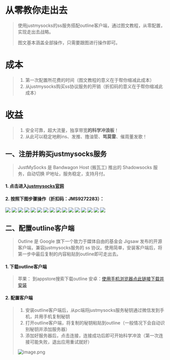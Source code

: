 # 从零教你走出去
> 使用justmysocks的ss服务搭配outline客户端，通过图文教程，从零配置，实现走出去战略。
>
> 图文基本涵盖全部操作，只需要跟图进行操作即可。
>



# 成本
> 1. 第一次配置所花费的时间（图文教程的意义在于帮你缩减此成本）
> 2. 从justmysocks购买ss协议服务的开销（折扣码的意义在于帮你缩减此成本）



# 收益
> 1. 安全可靠，超大流量，独享带宽**的科学冲浪板**！
> 2. 从此可以稳定地刷ins、发推、撸油管、**骂莫雷**、催周董发歌！



## 一、注册并购买justmysocks服务
> JustMySocks 是 Bandwagon Host (搬瓦工) 推出的 Shadowsocks 服务，自动切换 IP地址，服务稳定，支持月付。

#### 1. 点击进入[justmysocks官网](https://justmysocks1.net/members/aff.php?aff=3702)

#### 2. 按照下图步骤操作（折扣码：JMS9272283）：
![](http://ww1.sinaimg.cn/large/e3b19145ly1gabsuw9a7gj217u0k6n8e.jpg)
![](http://ww1.sinaimg.cn/large/e3b19145ly1gabsuwc4qpj217x0jzajf.jpg)
![](http://ww1.sinaimg.cn/large/e3b19145ly1gabsuw7842j217x0k642z.jpg)
![](http://ww1.sinaimg.cn/large/e3b19145ly1gabsuw896yj21800k5dn7.jpg)
![](http://ww1.sinaimg.cn/large/e3b19145ly1gabsuw826nj218d0jvjyf.jpg)
![](http://ww1.sinaimg.cn/large/e3b19145ly1gabsuw93mcj21870iugrq.jpg)
![](http://ww1.sinaimg.cn/large/e3b19145ly1gabsuwago9j218d0j57ac.jpg)
![](http://ww1.sinaimg.cn/large/e3b19145ly1gabsuwbxvyj21820jr7at.jpg)
![](http://ww1.sinaimg.cn/large/e3b19145ly1gabsuwcrwwj217t0idq8p.jpg)
![](http://ww1.sinaimg.cn/large/e3b19145ly1gabsuwdoqij21840i8jva.jpg)
![](http://ww1.sinaimg.cn/large/e3b19145ly1gabsuwe07uj21860jadjy.jpg)
![](http://ww1.sinaimg.cn/large/e3b19145ly1gabsuweou9j21890jedhr.jpg)
![](http://ww1.sinaimg.cn/large/e3b19145ly1gabsuwg3g7j21hc0p1dht.jpg)
![](http://ww1.sinaimg.cn/large/e3b19145ly1gabsuwh4q8j21860jctdu.jpg)
![](http://ww1.sinaimg.cn/large/e3b19145ly1gabsuwh785j21850ihafv.jpg)
![](http://ww1.sinaimg.cn/large/e3b19145ly1gabsuwi763j217v0fln3r.jpg)



## 二、配置outline客户端
> Outline 是 Google 旗下一个致力于媒体自由的基金会 Jigsaw 发布的开源客户端，兼容justmysocks服务的 ss 协议。使用简单，安装客户端后，将第一步中最后复制的内容粘贴到outline即可走出去。

#### 1. 下载outline客户端

> 苹果： 到appstore搜索下载outline
> 安卓：[使用手机浏览器点此链接下载并安装](https://cdn.shuziyimin.org/android-v1.2.12.apk)

#### 2. 配置客户端

> 1. 安装outline客户端后，从pc端将justmysocks服务秘钥通过微信发到手机，并用手机复制秘钥
> 2. 打开outline客户端，将复制的秘钥粘贴到outline（一般情况下会自动识别秘钥并添加服务器）
> 3. 添加好服务器后，点击连接，连接成功后即可开始科学冲浪（第一次连接可能失败，退出应用重试就好）
>
> ![image.png](http://ww1.sinaimg.cn/large/e3b19145ly1gabtwe2owjj20j20t0q4i.jpg)





